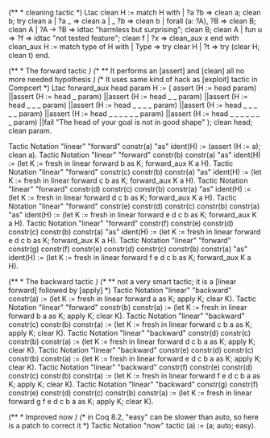 (** * cleaning tactic *)
Ltac clean H :=
 match H with
 | ?a ?b => clean a; clean b; try clean a
 | ?a _ => clean a
 | _ ?b => clean b
 | forall (a: ?A), ?B => clean B; clean A
 | ?A -> ?B => idtac "harmless but surprising"; clean B; clean A
 | fun u => ?f => idtac "not tested feature"; clean f
 | ?x => clean_aux x
 end
with clean_aux H :=
 match type of H with
 | Type => try clear H
 | ?t => try (clear H; clean t)
 end.

(** * The forward tactic *)
(** ** It performs an [assert] and [clean] all no more needed hypothesis *)
(** It uses same kind of hack as [exploit] tactic in Compcert *)
Ltac forward_aux head param H :=
( assert (H := head param)
||assert (H := head _ param)
||assert (H := head _ _ param)
||assert (H := head _ _ _ param)
||assert (H := head _ _ _ _ param)
||assert (H := head _ _ _ _ _ param)
||assert (H := head _ _ _ _ _ _ param)
||assert (H := head _ _ _ _ _ _ _ param)
||fail "The head of your goal is not in good shape"
); clean head; clean param.

Tactic Notation
 "linear" "forward" constr(a) "as" ident(H)
 := (assert (H := a); clean a).
Tactic Notation
 "linear" "forward" constr(b) constr(a) "as" ident(H)
 := (let K := fresh in linear forward b as K; forward_aux K a H).
Tactic Notation
 "linear" "forward" constr(c) constr(b) constr(a) "as" ident(H)
 := (let K := fresh in linear forward c b as K; forward_aux K a H).
Tactic Notation
 "linear" "forward" constr(d) constr(c) constr(b) constr(a) "as" ident(H)
 := (let K := fresh in linear forward d c b as K; forward_aux K a H).
Tactic Notation
 "linear" "forward" constr(e) constr(d) constr(c) constr(b) constr(a) "as" ident(H)
 := (let K := fresh in linear forward e d c b as K; forward_aux K a H).
Tactic Notation
 "linear" "forward" constr(f) constr(e) constr(d) constr(c) constr(b) constr(a) "as" ident(H)
 := (let K := fresh in linear forward e d c b as K; forward_aux K a H).
Tactic Notation
 "linear" "forward" constr(g) constr(f) constr(e) constr(d) constr(c) constr(b) constr(a) "as" ident(H)
 := (let K := fresh in linear forward f e d c b as K; forward_aux K a H).

(** * The backward tactic *)
(** ** not a very smart tactic; it is a [linear forward] followed by [apply] *)
Tactic Notation
 "linear" "backward" constr(a)
 := (let K := fresh in linear forward a as K; apply K; clear K).
Tactic Notation
 "linear" "forward" constr(b) constr(a)
 := (let K := fresh in linear forward b a as K; apply K; clear K).
Tactic Notation
 "linear" "backward" constr(c) constr(b) constr(a)
 := (let K := fresh in linear forward c b a as K; apply K; clear K).
Tactic Notation
 "linear" "backward" constr(d) constr(c) constr(b) constr(a)
 := (let K := fresh in linear forward d c b a as K; apply K; clear K).
Tactic Notation
 "linear" "backward" constr(e) constr(d) constr(c) constr(b) constr(a)
 := (let K := fresh in linear forward e d c b a as K; apply K; clear K).
Tactic Notation
 "linear" "backward" constr(f) constr(e) constr(d) constr(c) constr(b) constr(a)
 := (let K := fresh in linear forward f e d c b a as K; apply K; clear K).
Tactic Notation
 "linear" "backward" constr(g) constr(f) constr(e) constr(d) constr(c) constr(b) constr(a)
 := (let K := fresh in linear forward g f e d c b a as K; apply K; clear K).


(** * Improved now *)
(** in Coq 8.2, "easy" can be slower than auto,
    so here is a patch to correct it *)
Tactic Notation "now" tactic (a) := (a; auto; easy).
